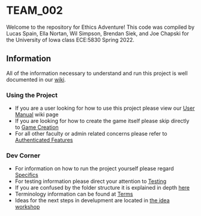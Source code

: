 # TEAM_002
Welcome to the repository for Ethics Adventure! This code was compiled by Lucas Spain, Ella Nortan, Wil Simpson, Brendan Siek, and Joe Chapski for the University of Iowa class ECE:5830 Spring 2022.

## Information
All of the information necessary to understand and run this project is well documented in our [wiki](https://github.com/UIOWAjohnsonhj/TEAM_002/wiki/Home).

### Using the Project
* If you are a user looking for how to use this project please view our [User Manual](https://github.com/UIOWAjohnsonhj/TEAM_002/wiki/Frontend-Features) wiki page
* If you are looking for how to create the game itself please skip directly to [Game Creation](https://github.com/UIOWAjohnsonhj/TEAM_002/wiki/Frontend-Features#Create-a-Game)
* For all other faculty or admin related concerns please refer to [Authenticated Features](https://github.com/UIOWAjohnsonhj/TEAM_002/wiki/Frontend-Features#Authenticated-Features)

### Dev Corner
* For information on how to run the project yourself please regard [Specifics](https://github.com/UIOWAjohnsonhj/TEAM_002/wiki/Development-Procedures#django-specific)
* For testing information please direct your attention to [Testing](https://github.com/UIOWAjohnsonhj/TEAM_002/wiki/testing-the-project)
* If you are confused by the folder structure it is explained in depth [here](https://github.com/UIOWAjohnsonhj/TEAM_002/wiki/folder-structure)
* Terminology information can be found at [Terms](https://github.com/UIOWAjohnsonhj/TEAM_002/wiki/Terms)
* Ideas for the next steps in develupment are located in [the idea workshop](https://github.com/UIOWAjohnsonhj/TEAM_002/wiki/Future-Features)
